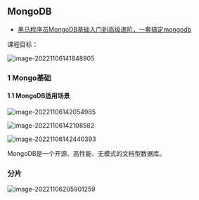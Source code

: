## MongoDB

- [黑马程序员MongoDB基础入门到高级进阶，一套搞定mongodb](https://www.bilibili.com/video/BV1bJ411x7mq)

课程目标：

![image-20221106141848905](https://cdn.gincool.com/img/image-20221106141848905.png)

### 1 Mongo基础

#### 1.1 MongoDB适用场景

![image-20221106142054985](https://cdn.gincool.com/img/image-20221106142054985.png)

![image-20221106142108582](https://cdn.gincool.com/img/image-20221106142108582.png)

![image-20221106142440393](https://cdn.gincool.com/img/image-20221106142440393.png)

MongoDB是一个开源、高性能、无模式的文档型数据库。

### 分片

![image-20221106205901259](https://cdn.gincool.com/img/image-20221106205901259.png)
